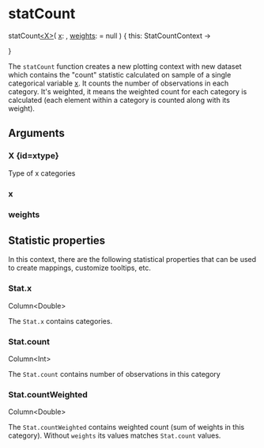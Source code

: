 # statCount

<tldr>
<p><format style="bold" color="GoldenRod">
statCount<a href="#xtype"><format color="Blue">&lt;X></format></a></format>(
<a href="#x"><format style="bold" color="CadetBlue">x</format></a>:
<include from="arguments.topic" element-id="signature-of-sample-x"></include>,
<a href="#weights"><format style="bold" color="DarkGray">weights</format></a>:
<include from="arguments.topic" element-id="signature-of-sample"></include> = null
) <format style="italic">{ this: StatCountContext -></format></p>

<format style="italic">}</format>
</tldr>

The `statCount` function creates a new plotting context with new dataset
which contains the "count" statistic calculated on sample of a single categorical variable [x](#x).
It counts the number of observations in each category. 
It's weighted, it means the weighted count for each category is calculated 
(each element within a category is counted along with its weight).


## Arguments

### X {id=xtype}

<p>Type of x categories</p>

### x

<include from="arguments.topic" element-id="x-argument"/>

### weights

<include from="arguments.topic" element-id="weights-argument"/>

## Statistic properties

In this context, there are the following statistical properties that can be used
to create mappings, customize tooltips, etc.

### Stat.x

<p><format style="superscript" color="#E8488B">Column&lt;Double></format></p>
<p>The <code>Stat.x</code> contains categories. 
</p>

### Stat.count

<p><format style="superscript" color="#E8488B">Column&lt;Int></format></p>
<p>The <code>Stat.count</code> contains number of observations in this category 
</p>

### Stat.countWeighted

<p><format style="superscript" color="#E8488B">Column&lt;Double></format></p>
<p>The <code>Stat.countWeighted</code> contains weighted count (sum of weights in this category). 
Without <code>weights</code> its values matches <code>Stat.count</code> values.
</p>
